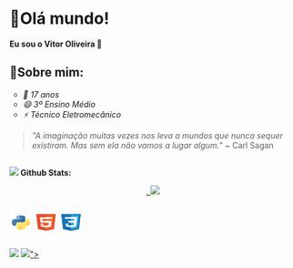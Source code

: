 ### <h1><strong>👾Olá mundo! <br>
Eu sou o Vitor Oliveira 👋</strong></h1>

<h2>📌Sobre mim:</h2>
  <ul type="circle">
    <li><em> 🔭 17 anos </em>
    <li><em> 😄 3º Ensino Médio </em>
    <li><em> ⚡ Técnico Eletromecânico </em>
  </ul>
  
  <blockquote><em>"A imaginação muitas vezes nos leva a mundos que nunca sequer existiram. Mas sem ela não vamos a lugar algum."</em> ~ Carl Sagan</blockquote>

##

<p><strong><img src="https://emoji.gg/assets/emoji/6312-glowsquid.gif" height="18"> Github Stats:</strong></p>

<p align="center">
  <a href="https://github.com/VitorOliveiraSilva">,
  <img height="180em" src="https://github-readme-stats.vercel.app/api?username=vitoroliveira&show_icons=true&theme=algolia&include_all_commits=true&count_private=true"/></a></p>
  
 <div style="display: inline_block"><br>
  <img align="center" alt="Vi-Python" height="30" width="40" src="https://raw.githubusercontent.com/devicons/devicon/master/icons/python/python-original.svg">
  <img align="center" alt="Vi-HTML" height="30" width="40" src="https://raw.githubusercontent.com/devicons/devicon/master/icons/html5/html5-original.svg">
  <img align="center" alt="Vi-CSS" height="30" width="40" src="https://raw.githubusercontent.com/devicons/devicon/master/icons/css3/css3-original.svg">
 </div>
  
##
  
<div> 
    <a href="https://open.spotify.com/user/j5zz4zlb36bcml668btv8j8pi?si=RoP4-cVRSFKImSy6cQCHvg" target="_blank"><img src="https://img.shields.io/badge/Spotify-1ED760?&style=for-the-badge&logo=spotify&logoColor=white" target="_blank"></a>
    <a href="zThanatossz#8194" target="_blank"><img src="<img src="https://img.shields.io/badge/Discord-7289DA?style=for-the-badge&logo=discord&logoColor=white"/>"></a>
</div>
